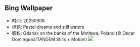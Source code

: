## Bing Wallpaper
- 时间: 20250908
- 标题: Pastel dreams and still waters
- 版权: Gdańsk on the banks of the Motława, Poland (© Oscar Dominguez/TANDEM Stills + Motion)
![](https://cn.bing.com/th?id=OHR.BlueGdansk_EN-US8032283831_UHD.jpg&rf=LaDigue_UHD.jpg&pid=hp&w=3840&h=2160&rs=1&c=4)
